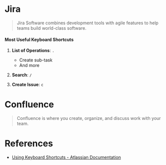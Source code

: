 # Jira
> Jira Software combines development tools with agile features to help teams build world-class software.

#### Most Useful Keyboard Shortcuts

1. **List of Operations**: `.`
	- Create sub-task
	- And more

1. **Search**: `/`
1. **Create Issue**: `c`


# Confluence
> Confluence is where you create, organize, and discuss work with your team.


# References

- [Using Keyboard Shortcuts - Atlassian Documentation](https://confluence.atlassian.com/agile066/jira-agile-user-s-guide/using-keyboard-shortcuts)

